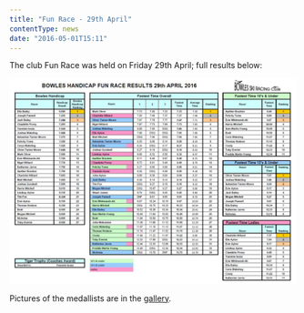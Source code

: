 ```yaml
---
title: "Fun Race - 29th April"
contentType: news
date: "2016-05-01T15:11"
---
```


The club Fun Race was held on Friday 29th April; full results below:

![results](Bowles_April_2016_handicap_results.jpg)

Pictures of the medallists are in the [gallery](/gallery/2016/160429_handicap).
